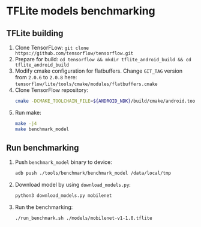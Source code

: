 # TFLite models benchmarking

## TFLite building

1. Clone TensorFLow: `git clone https://github.com/tensorflow/tensorflow.git`
2. Prepare for build: `cd tensorflow && mkdir tflite_android_build && cd tflite_android_build`
3. Modify cmake configuration for flatbuffers. Change `GIT_TAG` version from `2.0.6` to `2.0.8` here: `tensorflow/lite/tools/cmake/modules/flatbuffers.cmake`
4. Clone TensorFlow repository:
   ``` bash
   cmake -DCMAKE_TOOLCHAIN_FILE=${ANDROID_NDK}/build/cmake/android.toolchain.cmake -DANDROID_ABI=arm64-v8a -DANDROID_NATIVE_API_LEVEL=android-23 -DANDROID_STL=c++_static -DTFLITE_ENABLE_GPU=ON ..
   ```
5. Run make:
   ```bash
   make -j4
   make benchmark_model
   ```

## Run benchmarking

1. Push `benchmark_model` binary to device:
   ```bash
   adb push ./tools/benchmark/benchmark_model /data/local/tmp
   ```
2. Download model by using `download_models.py`:
   ```bash
   python3 download_models.py mobilenet
   ```
3. Run the benchmarking:
   ```bash
   ./run_benchmark.sh ./models/mobilenet-v1-1.0.tflite
   ```
